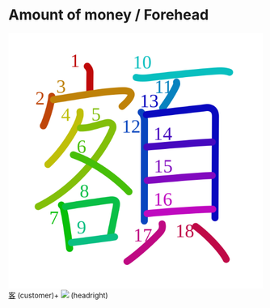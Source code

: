 # Amount of money / Forehead
![額](../kanji-colorize/984d.svg)
[客](客.md) (customer)+ ![](http://www.kanjidamage.com/assets/radsmall/face-2520221f8289197c2b3ac048c209f308fb37b092dcd03f501849fee111b9ce77.jpg) (headright)